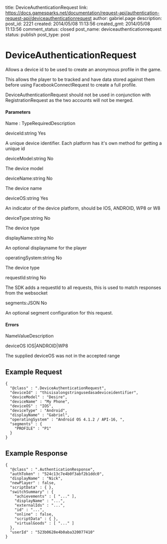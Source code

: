 title: DeviceAuthenticationRequest
link: https://docs.gamesparks.net/documentation/request-api/authentication-request-api/deviceauthenticationrequest
author: gabriel.page
description: 
post_id: 2221
created: 2014/05/08 11:13:56
created_gmt: 2014/05/08 11:13:56
comment_status: closed
post_name: deviceauthenticationrequest
status: publish
post_type: post

<!--Allows a device id to be used to create an anonymous profile in the game. -->

# DeviceAuthenticationRequest

Allows a device id to be used to create an anonymous profile in the game.

This allows the player to be tracked and have data stored against them before using FacebookConnectRequest to create a full profile.

DeviceAuthenticationRequest should not be used in conjunction with RegistrationRequest as the two accounts will not be merged.

#### Parameters

Name : TypeRequiredDescription

deviceId:string
Yes

A unique device identifier. Each platform has it's own method for getting a unique id

deviceModel:string
No

The device model

deviceName:string
No

The device name

deviceOS:string
Yes

An indicator of the device platform, should be IOS, ANDROID, WP8 or W8

deviceType:string
No

The device type

displayName:string
No

An optional displayname for the player

operatingSystem:string
No

The device type

requestId:string
No

The SDK adds a requestId to all requests, this is used to match responses from the websocket

segments:JSON
No

An optional segment configuration for this request.

#### Errors

NameValueDescription

deviceOS
IOS|ANDROID|WP8 

The supplied deviceOS was not in the accepted range

  


## Example Request
    
    
    {
      "@class" : ".DeviceAuthenticationRequest",
      "deviceId" : "thisisalongstringusedasadeviceidentifier",
      "deviceModel" : "Desire",
      "deviceName" : "My Phone",
      "deviceOS" : "IOS",
      "deviceType" : "Android",
      "displayName" : "Gabriel",
      "operatingSystem" : "Android OS 4.1.2 / API-16, ",
      "segments" : {
        "PROFILE" : "P1"
      }
    }

## Example Response
    
    
    {
      "@class" : ".AuthenticationResponse",
      "authToken" : "524c13c7e4b0f3abf2b1ddc0",
      "displayName" : "Nick",
      "newPlayer" : false,
      "scriptData" : { },
      "switchSummary" : {
        "achievements" : [ "..." ],
        "displayName" : "...",
        "externalIds" : "...",
        "id" : "...",
        "online" : false,
        "scriptData" : { },
        "virtualGoods" : [ "..." ]
      },
      "userId" : "523b0628e4b0aba320077410"
    }